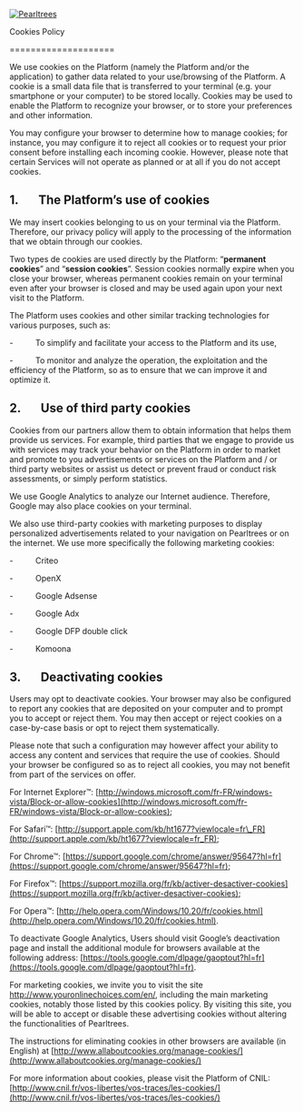       

[![Pearltrees](http://cdn2.pearltrees.com/images/html/blueLogo.png?20240905-16h54-22896 "Pearltrees")](http://cdn2.pearltrees.com/)

Cookies Policy  
  

====================

We use cookies on the Platform (namely the Platform and/or the application) to gather data related to your use/browsing of the Platform. A cookie is a small data file that is transferred to your terminal (e.g. your smartphone or your computer) to be stored locally. Cookies may be used to enable the Platform to recognize your browser, or to store your preferences and other information.

You may configure your browser to determine how to manage cookies; for instance, you may configure it to reject all cookies or to request your prior consent before installing each incoming cookie. However, please note that certain Services will not operate as planned or at all if you do not accept cookies.

1.       The Platform’s use of cookies
--------------------------------------

We may insert cookies belonging to us on your terminal via the Platform. Therefore, our privacy policy will apply to the processing of the information that we obtain through our cookies.

Two types de cookies are used directly by the Platform: “**permanent cookies**” and “**session cookies**”. Session cookies normally expire when you close your browser, whereas permanent cookies remain on your terminal even after your browser is closed and may be used again upon your next visit to the Platform.

The Platform uses cookies and other similar tracking technologies for various purposes, such as:

\-          To simplify and facilitate your access to the Platform and its use,

\-          To monitor and analyze the operation, the exploitation and the efficiency of the Platform, so as to ensure that we can improve it and optimize it.

2.       Use of third party cookies
-----------------------------------

Cookies from our partners allow them to obtain information that helps them provide us services. For example, third parties that we engage to provide us with services may track your behavior on the Platform in order to market and promote to you advertisements or services on the Platform and / or third party websites or assist us detect or prevent fraud or conduct risk assessments, or simply perform statistics.

We use Google Analytics to analyze our Internet audience. Therefore, Google may also place cookies on your terminal.

We also use third-party cookies with marketing purposes to display personalized advertisements related to your navigation on Pearltrees or on the internet. We use more specifically the following marketing cookies:

\-          Criteo

\-          OpenX

\-          Google Adsense

\-          Google Adx

\-          Google DFP double click

\-          Komoona

3.       Deactivating cookies
-----------------------------

Users may opt to deactivate cookies. Your browser may also be configured to report any cookies that are deposited on your computer and to prompt you to accept or reject them. You may then accept or reject cookies on a case-by-case basis or opt to reject them systematically.

Please note that such a configuration may however affect your ability to access any content and services that require the use of cookies. Should your browser be configured so as to reject all cookies, you may not benefit from part of the services on offer.

For Internet Explorer™: [http://windows.microsoft.com/fr-FR/windows-vista/Block-or-allow-cookies](http://windows.microsoft.com/fr-FR/windows-vista/Block-or-allow-cookies);

For Safari™: [http://support.apple.com/kb/ht1677?viewlocale=fr\_FR](http://support.apple.com/kb/ht1677?viewlocale=fr_FR);

For Chrome™: [https://support.google.com/chrome/answer/95647?hl=fr](https://support.google.com/chrome/answer/95647?hl=fr);

For Firefox™: [https://support.mozilla.org/fr/kb/activer-desactiver-cookies](https://support.mozilla.org/fr/kb/activer-desactiver-cookies);

For Opera™: [http://help.opera.com/Windows/10.20/fr/cookies.html](http://help.opera.com/Windows/10.20/fr/cookies.html).

To deactivate Google Analytics, Users should visit Google’s deactivation page and install the additional module for browsers available at the following address: [https://tools.google.com/dlpage/gaoptout?hl=fr](https://tools.google.com/dlpage/gaoptout?hl=fr).

For marketing cookies, we invite you to visit the site http://www.youronlinechoices.com/en/, including the main marketing cookies, notably those listed by this cookies policy. By visiting this site, you will be able to accept or disable these advertising cookies without altering the functionalities of Pearltrees.

The instructions for eliminating cookies in other browsers are available (in English) at [http://www.allaboutcookies.org/manage-cookies/](http://www.allaboutcookies.org/manage-cookies/)

For more information about cookies, please visit the Platform of CNIL: [http://www.cnil.fr/vos-libertes/vos-traces/les-cookies/](http://www.cnil.fr/vos-libertes/vos-traces/les-cookies/)